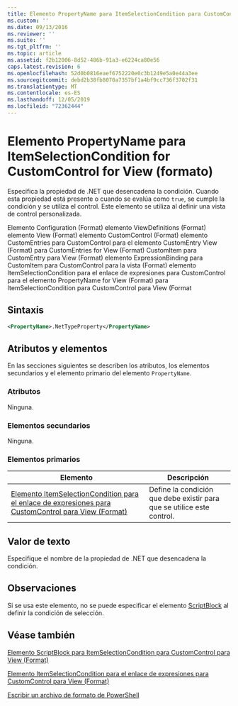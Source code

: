 ```yaml
---
title: Elemento PropertyName para ItemSelectionCondition para CustomControl para View (Format) | Microsoft Docs
ms.custom: ''
ms.date: 09/13/2016
ms.reviewer: ''
ms.suite: ''
ms.tgt_pltfrm: ''
ms.topic: article
ms.assetid: f2b12006-8d52-486b-91a3-e6224ca80e56
caps.latest.revision: 6
ms.openlocfilehash: 52d0b0816eaef6752220e0c3b1249e5a0e44a3ee
ms.sourcegitcommit: debd2b38fb8070a7357bf1a4bf9cc736f3702f31
ms.translationtype: MT
ms.contentlocale: es-ES
ms.lasthandoff: 12/05/2019
ms.locfileid: "72362444"
---
```

# <a name="propertyname-element-for-itemselectioncondition-for-customcontrol-for-view-format"></a>Elemento PropertyName para ItemSelectionCondition for CustomControl for View (formato)

Especifica la propiedad de .NET que desencadena la condición. Cuando esta propiedad está presente o cuando se evalúa como `true`, se cumple la condición y se utiliza el control. Este elemento se utiliza al definir una vista de control personalizada.

Elemento Configuration (Format) elemento ViewDefinitions (Format) elemento View (Format) elemento CustomControl (Format) elemento CustomEntries para CustomControl para el elemento CustomEntry View (Format) para CustomEntries for View (Format) CustomItem para CustomEntry para View (Format) elemento ExpressionBinding para CustomItem para CustomControl para la vista (Format) elemento ItemSelectionCondition para el enlace de expresiones para CustomControl para el elemento PropertyName for View (Format) para ItemSelectionCondition para CustomControl para View (Format

## <a name="syntax"></a>Sintaxis

```xml
<PropertyName>.NetTypeProperty</PropertyName>
```

## <a name="attributes-and-elements"></a>Atributos y elementos

En las secciones siguientes se describen los atributos, los elementos secundarios y el elemento primario del elemento `PropertyName`.

### <a name="attributes"></a>Atributos

Ninguna.

### <a name="child-elements"></a>Elementos secundarios

Ninguna.

### <a name="parent-elements"></a>Elementos primarios

|Elemento|Descripción|
|-------------|-----------------|
|[Elemento ItemSelectionCondition para el enlace de expresiones para CustomControl para View (Format)](./itemselectioncondition-element-for-expressionbinding-for-customcontrol-format.md)|Define la condición que debe existir para que se utilice este control.|

## <a name="text-value"></a>Valor de texto

Especifique el nombre de la propiedad de .NET que desencadena la condición.

## <a name="remarks"></a>Observaciones

Si se usa este elemento, no se puede especificar el elemento [ScriptBlock](./scriptblock-element-for-itemselectioncondition-for-customcontrol-for-view-format.md) al definir la condición de selección.

## <a name="see-also"></a>Véase también

[Elemento ScriptBlock para ItemSelectionCondition para CustomControl para View (Format)](./scriptblock-element-for-itemselectioncondition-for-customcontrol-for-view-format.md)

[Elemento ItemSelectionCondition para el enlace de expresiones para CustomControl para View (Format)](./itemselectioncondition-element-for-expressionbinding-for-customcontrol-format.md)

[Escribir un archivo de formato de PowerShell](./writing-a-powershell-formatting-file.md)
